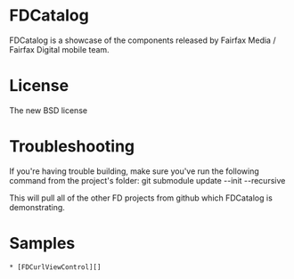 FDCatalog
=========

FDCatalog is a showcase of the components released by Fairfax Media / Fairfax Digital mobile team.

License
=======

The new BSD license


Troubleshooting
===============
  If you're having trouble building, make sure you've run the following command from the project's folder:
	git submodule update --init --recursive

  This will pull all of the other FD projects from github which FDCatalog is demonstrating.
  
Samples
=======

	* [FDCurlViewControl][]

[FDCurlViewControl]: https://github.com/FairfaxMobile/FDCurlViewControl